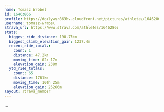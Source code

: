 ```yaml
---
name: Tomasz Wróbel
id: 16462866
profile: https://dgalywyr863hv.cloudfront.net/pictures/athletes/16462866/10169785/1/large.jpg
username: tomasz-wrobel
strava_url: https://www.strava.com/athletes/16462866
stats:
  biggest_ride_distance: 190.77km
  biggest_climb_elevation_gain: 1237.4m
  recent_ride_totals:
    count: 1
    distance: 47.2km
    moving_time: 02h 17m
    elevation_gain: 238m
  ytd_ride_totals:
    count: 65
    distance: 1761km
    moving_time: 102h 25m
    elevation_gain: 25266m
layout: strava_member
--- 
```

...
